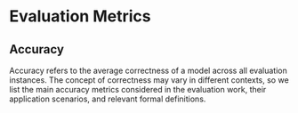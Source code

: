 # Evaluation Metrics  

## Accuracy  

Accuracy refers to the average correctness of a model across all evaluation instances. The concept of correctness may vary in different contexts, so we list the main accuracy metrics considered in the evaluation work, their application scenarios, and relevant formal definitions.